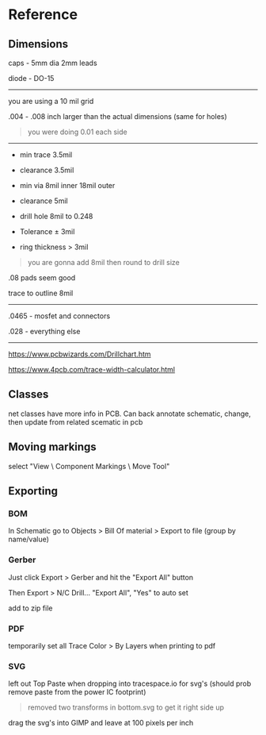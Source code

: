 # Reference

## Dimensions

caps - 5mm dia 2mm leads

diode - DO-15 

----------

you are using a 10 mil grid

.004 - .008 inch larger than the actual dimensions (same for holes)

> you were doing 0.01 each side

----------

* min trace 3.5mil
* clearance 3.5mil

* min via 8mil inner 18mil outer
* clearance 5mil

* drill hole 8mil to 0.248
* Tolerance ± 3mil
* ring thickness > 3mil

> you are  gonna add 8mil then round to drill size

.08 pads seem good

trace to outline 8mil

--------------

.0465 - mosfet and connectors

.028 - everything else

--------------

https://www.pcbwizards.com/Drillchart.htm

https://www.4pcb.com/trace-width-calculator.html

## Classes

net classes have more info in PCB. Can back annotate schematic, change,
then update from related scematic in pcb

## Moving markings

select "View \ Component Markings \ Move Tool"

## Exporting

### BOM

In Schematic go to Objects > Bill Of material > Export to file (group by name/value)

### Gerber

Just click Export > Gerber and hit the "Export All" button

Then Export > N/C Drill... "Export All", "Yes" to auto set

add to zip file

### PDF

temporarily set all Trace Color > By Layers when printing to pdf

### SVG

left out Top Paste when dropping into tracespace.io for svg's
(should prob remove paste from the power IC footprint)

> removed two transforms in bottom.svg to get it right side up

drag the svg's into GIMP and leave at 100 pixels per inch
